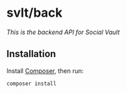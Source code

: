 # svlt/back

*This is the backend API for Social Vault*

## Installation
Install [Composer](https://getcomposer.org/), then run:

    composer install

